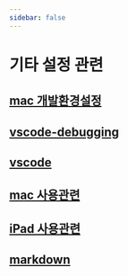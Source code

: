```yaml
---
sidebar: false
---
```


# 기타 설정 관련

## [mac 개발환경설정](./devEnv)

## [vscode-debugging](./vscode-debugging)

## [vscode](./vscode)

## [mac 사용관련](./mac-etc)

## [iPad 사용관련](./iPad)

## [markdown](./markdown)
